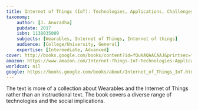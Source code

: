 ```yaml
---
title: Internet of Things (IoT): Technologies, Applications, Challenges and Solutions
taxonomy:
	author: [J. Anuradha]
	pubdate: 2017
	isbn: 1138035009
	subjects: [Wearables, Internet of Things, Internet of things]
	audience: [College/University, General]
	expertise: [Intermediate, Advanced]
cover: http://books.google.com/books/content?id=fQuKAQAACAAJ&printsec=frontcover&img=1&zoom=1&source=gbs_api
amazon: https://www.amazon.com/Internet-Things-IoT-Technologies-Applications/dp/1138035009/ref=sr_1_1?ie=UTF8&qid=1543368706&sr=8-1&keywords=internet+of+things+technologies+applications+challenges+and+solutions
worldcat: nil
google: https://books.google.com/books/about/Internet_of_Things_IoT.html?hl=&id=fQuKAQAACAAJ
---
```

The text is more of a collection about Wearables and the Internet of Things rather than an instructional text. The book covers a diverse range of technologies and the social implications.